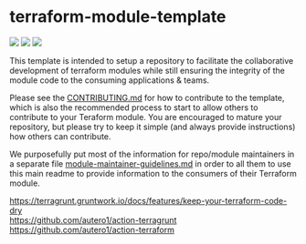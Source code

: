 # terraform-module-template

![](https://github.com/jsimoni-org/terraform-module-template/workflows/Terraform%20GitHub%20Actions/badge.svg) ![](https://github.com/jsimoni-org/terraform-module-template/workflows/Generate%20Terraform%20docs/badge.svg) ![](https://github.com/jsimoni-org/terraform-module-template/workflows/Checkov%20Security%20Scan/badge.svg)

This template is intended to setup a repository to facilitate the collaborative development of terraform modules while still ensuring the integrity of the module code to the consuming applications & teams.  

Please see the [CONTRIBUTING.md](CONTRIBUTING.md) for how to contribute to the template, which is also the recommended process to start to allow others to contribute to your Teraform module.  You are encouraged to mature your repository, but please try to keep it simple (and always provide instructions) how others can contribute.

We purposefully put most of the information for repo/module maintainers in a separate file [module-maintainer-guidelines.md](module-maintainer-guidelines.md) in order to all them to use this main readme to provide information to the consumers of their Terraform module.


https://terragrunt.gruntwork.io/docs/features/keep-your-terraform-code-dry <br /> 
https://github.com/autero1/action-terragrunt <br/> 
https://github.com/autero1/action-terraform <br/> 
